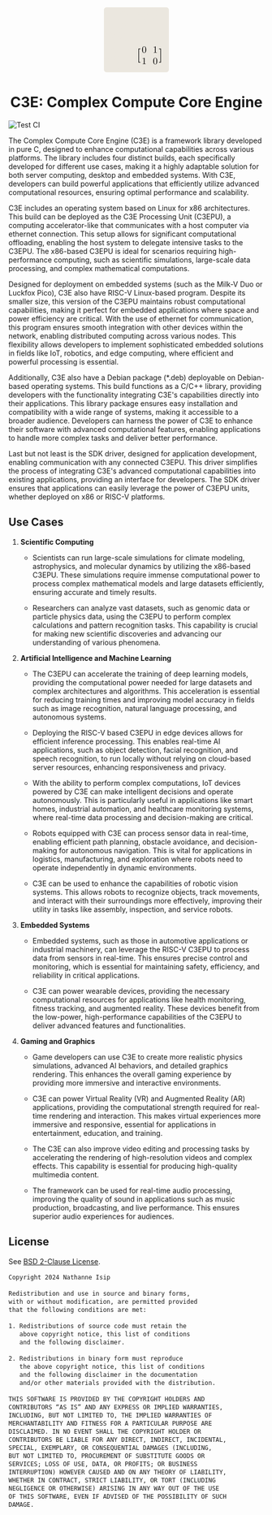 <p align="center">
    <img src="assets/c3e-logo.png" alt="C3E Logo" width="128" />
</p>

<h1 align="center">C3E: Complex Compute Core Engine</h1>

![Test CI](https://github.com/nthnn/c3e/actions/workflows/test_ci.yml/badge.svg)

The Complex Compute Core Engine (C3E) is a framework library developed in pure C, designed to enhance computational capabilities across various platforms. The library includes four distinct builds, each specifically developed for different use cases, making it a highly adaptable solution for both server computing, desktop and embedded systems. With C3E, developers can build powerful applications that efficiently utilize advanced computational resources, ensuring optimal performance and scalability.

C3E includes an operating system based on Linux for x86 architectures. This build can be deployed as the C3E Processing Unit (C3EPU), a computing accelerator-like that communicates with a host computer via ethernet connection. This setup allows for significant computational offloading, enabling the host system to delegate intensive tasks to the C3EPU. The x86-based C3EPU is ideal for scenarios requiring high-performance computing, such as scientific simulations, large-scale data processing, and complex mathematical computations.

Designed for deployment on embedded systems (such as the Milk-V Duo or Luckfox Pico), C3E also have RISC-V Linux-based program. Despite its smaller size, this version of the C3EPU maintains robust computational capabilities, making it perfect for embedded applications where space and power efficiency are critical. With the use of ethernet for communication, this program ensures smooth integration with other devices within the network, enabling distributed computing across various nodes. This flexibility allows developers to implement sophisticated embedded solutions in fields like IoT, robotics, and edge computing, where efficient and powerful processing is essential.

Additionally, C3E also have a Debian package (*.deb) deployable on Debian-based operating systems. This build functions as a C/C++ library, providing developers with the functionality integrating C3E's capabilities directly into their applications. This library package ensures easy installation and compatibility with a wide range of systems, making it accessible to a broader audience. Developers can harness the power of C3E to enhance their software with advanced computational features, enabling applications to handle more complex tasks and deliver better performance.

Last but not least is the SDK driver, designed for application development, enabling communication with any connected C3EPU. This driver simplifies the process of integrating C3E's advanced computational capabilities into existing applications, providing an interface for developers. The SDK driver ensures that applications can easily leverage the power of C3EPU units, whether deployed on x86 or RISC-V platforms.

## Use Cases

1. **Scientific Computing**

    - Scientists can run large-scale simulations for climate modeling, astrophysics, and molecular dynamics by utilizing the x86-based C3EPU. These simulations require immense computational power to process complex mathematical models and large datasets efficiently, ensuring accurate and timely results.

    - Researchers can analyze vast datasets, such as genomic data or particle physics data, using the C3EPU to perform complex calculations and pattern recognition tasks. This capability is crucial for making new scientific discoveries and advancing our understanding of various phenomena.

2. **Artificial Intelligence and Machine Learning**

    - The C3EPU can accelerate the training of deep learning models, providing the computational power needed for large datasets and complex architectures and algorithms. This acceleration is essential for reducing training times and improving model accuracy in fields such as image recognition, natural language processing, and autonomous systems.

    - Deploying the RISC-V based C3EPU in edge devices allows for efficient inference processing. This enables real-time AI applications, such as object detection, facial recognition, and speech recognition, to run locally without relying on cloud-based server resources, enhancing responsiveness and privacy.

    - With the ability to perform complex computations, IoT devices powered by C3E can make intelligent decisions and operate autonomously. This is particularly useful in applications like smart homes, industrial automation, and healthcare monitoring systems, where real-time data processing and decision-making are critical.

    - Robots equipped with C3E can process sensor data in real-time, enabling efficient path planning, obstacle avoidance, and decision-making for autonomous navigation. This is vital for applications in logistics, manufacturing, and exploration where robots need to operate independently in dynamic environments.

    - C3E can be used to enhance the capabilities of robotic vision systems. This allows robots to recognize objects, track movements, and interact with their surroundings more effectively, improving their utility in tasks like assembly, inspection, and service robots.

3. **Embedded Systems**

    - Embedded systems, such as those in automotive applications or industrial machinery, can leverage the RISC-V C3EPU to process data from sensors in real-time. This ensures precise control and monitoring, which is essential for maintaining safety, efficiency, and reliability in critical applications.

    - C3E can power wearable devices, providing the necessary computational resources for applications like health monitoring, fitness tracking, and augmented reality. These devices benefit from the low-power, high-performance capabilities of the C3EPU to deliver advanced features and functionalities.

4. **Gaming and Graphics**

    - Game developers can use C3E to create more realistic physics simulations, advanced AI behaviors, and detailed graphics rendering. This enhances the overall gaming experience by providing more immersive and interactive environments.

    - C3E can power Virtual Reality (VR) and Augmented Reality (AR) applications, providing the computational strength required for real-time rendering and interaction. This makes virtual experiences more immersive and responsive, essential for applications in entertainment, education, and training.

    - The C3E can also improve video editing and processing tasks by accelerating the rendering of high-resolution videos and complex effects. This capability is essential for producing high-quality multimedia content.

    - The framework can be used for real-time audio processing, improving the quality of sound in applications such as music production, broadcasting, and live performance. This ensures superior audio experiences for audiences.

## License

See [BSD 2-Clause License](https://opensource.org/license/bsd-2-clause).

```
Copyright 2024 Nathanne Isip

Redistribution and use in source and binary forms,
with or without modification, are permitted provided
that the following conditions are met:

1. Redistributions of source code must retain the
   above copyright notice, this list of conditions
   and the following disclaimer.

2. Redistributions in binary form must reproduce
   the above copyright notice, this list of conditions
   and the following disclaimer in the documentation
   and/or other materials provided with the distribution.

THIS SOFTWARE IS PROVIDED BY THE COPYRIGHT HOLDERS AND
CONTRIBUTORS “AS IS” AND ANY EXPRESS OR IMPLIED WARRANTIES,
INCLUDING, BUT NOT LIMITED TO, THE IMPLIED WARRANTIES OF
MERCHANTABILITY AND FITNESS FOR A PARTICULAR PURPOSE ARE
DISCLAIMED. IN NO EVENT SHALL THE COPYRIGHT HOLDER OR
CONTRIBUTORS BE LIABLE FOR ANY DIRECT, INDIRECT, INCIDENTAL,
SPECIAL, EXEMPLARY, OR CONSEQUENTIAL DAMAGES (INCLUDING,
BUT NOT LIMITED TO, PROCUREMENT OF SUBSTITUTE GOODS OR
SERVICES; LOSS OF USE, DATA, OR PROFITS; OR BUSINESS
INTERRUPTION) HOWEVER CAUSED AND ON ANY THEORY OF LIABILITY,
WHETHER IN CONTRACT, STRICT LIABILITY, OR TORT (INCLUDING
NEGLIGENCE OR OTHERWISE) ARISING IN ANY WAY OUT OF THE USE
OF THIS SOFTWARE, EVEN IF ADVISED OF THE POSSIBILITY OF SUCH
DAMAGE.
```